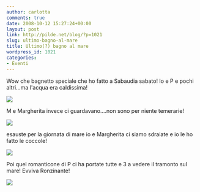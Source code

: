 ```yaml
---
author: carlotta
comments: true
date: 2008-10-12 15:27:24+00:00
layout: post
link: http://pilde.net/blog/?p=1021
slug: ultimo-bagno-al-mare
title: Ultimo(?) bagno al mare
wordpress_id: 1021
categories:
- Eventi
---
```


Wow che bagnetto speciale che ho fatto a Sabaudia sabato! Io e P e pochi altri...ma l'acqua era caldissima!

[![](http://pilde.net/blog/wp-content/uploads/2008/10/bagno.jpg)](http://None)

M e Margherita invece ci guardavano....non sono per niente temerarie!

[![](http://pilde.net/blog/wp-content/uploads/2008/10/marghespiaggia.jpg)](http://None)

esauste per la giornata di mare io e Margherita ci siamo sdraiate e io le ho fatto le coccole!

[![](http://pilde.net/blog/wp-content/uploads/2008/10/sonnetto.jpg)](http://None)

Poi quel romanticone di P ci ha portate tutte e 3 a vedere il tramonto sul mare! Evviva Ronzinante!

[![](http://pilde.net/blog/wp-content/uploads/2008/10/tramonto.jpg)](http://None)
